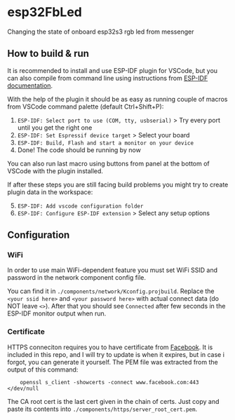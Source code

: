 # esp32FbLed

Changing the state of onboard esp32s3 rgb led from messenger

## How to build & run

It is recommended to install and use ESP-IDF plugin for VSCode, but you can also compile from command line using instructions from [ESP-IDF documentation](https://docs.espressif.com/projects/esp-idf/en/v5.1/esp32s3/api-guides/build-system.html).

With the help of the plugin it should be as easy as running couple of macros from VSCode command palette (default Ctrl+Shift+P):

1. `ESP-IDF: Select port to use (COM, tty, usbserial)` > Try every port until you get the right one
2. `ESP-IDF: Set Espressif device target` > Select your board
3. `ESP-IDF: Build, Flash and start a monitor on your device`
4. Done! The code should be running by now

You can also run last macro using buttons from panel at the bottom of VSCode with the plugin installed.

If after these steps you are still facing build problems you might try to create plugin data in the workspace:

5. `ESP-IDF: Add vscode configuration folder`
6. `ESP-IDF: Configure ESP-IDF extension` > Select any setup options

## Configuration

### WiFi

In order to use main WiFi-dependent feature you must set WiFi SSID and password in the network component config file.

You can find it in `./components/network/Kconfig.projbuild`. Replace the `<your ssid here>` and `<your password here>` with actual connect data (do NOT leave `<>`).
After that you should see `Connected` after few seconds in the ESP-IDF monitor output when run.

### Certificate

HTTPS conneciton requires you to have certificate from [Facebook](https://www.facebook.com/). It is included in this repo, and I will try to update is when it expires, but in case i forgot, you can generate it yourself. The PEM file was extracted from the output of this command:

```
    openssl s_client -showcerts -connect www.facebook.com:443 </dev/null
```

The CA root cert is the last cert given in the chain of certs. Just copy and paste its contents into `./components/https/server_root_cert.pem`.
